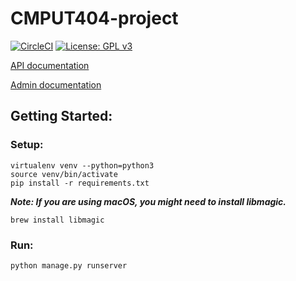 # CMPUT404-project
[![CircleCI](https://circleci.com/gh/Petelliott/CMPUT404-project.svg?style=svg)](https://circleci.com/gh/Petelliott/CMPUT404-project)
[![License: GPL v3](https://img.shields.io/badge/License-GPLv3-blue.svg)](https://www.gnu.org/licenses/gpl-3.0)


[API documentation](API.md)

[Admin documentation](Admin.md)
    
## Getting Started:
### Setup:
```
virtualenv venv --python=python3
source venv/bin/activate
pip install -r requirements.txt
```

***Note: If you are using macOS, you might need to install libmagic.***
```
brew install libmagic
```

### Run:
```
python manage.py runserver
```



